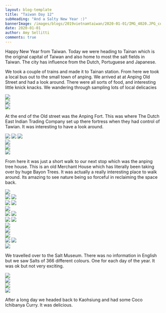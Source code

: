 ```yaml
---
layout: blog-template
title: "Taiwan Day 12"
subHeading: "And a Salty New Year :)"
bannerImage: /images/blogs/2019vietnamtaiwan/2020-01-01/IMG_4020.JPG_compressed.JPEG
date: 2020-01-01
author: Amy Sellitti
comments: true
---
```


Happy New Year from Taiwan. Today we were heading to Tainan which is the original capital of Taiwan and also home to most the salt fields in Taiwan. The city has influence from the Dutch, Portuguese and Japanese.

We took a couple of trains and made it to Tainan station. From here we took a local bus out to the small town of anping. We arrived at at Anping Old Street and had a look around. There were all sorts of food, and interesting little knick knacks. We wandering through sampling lots of local delicacies

<div class="center-image"><img src="/images/blogs/2019vietnamtaiwan/2020-01-01/IMG_20200101_142556.jpg_compressed.JPEG" /></div>
<div class="center-image"><img src="/images/blogs/2019vietnamtaiwan/2020-01-01/20200101162556_IMG_3903.jpg_compressed.JPEG" /></div>
<div class="center-image"><img src="/images/blogs/2019vietnamtaiwan/2020-01-01/20200101163224_IMG_3905.jpg_compressed.JPEG" /></div>

At the end of the Old street was the Anping Fort. This was where The Dutch East Indian Trading Company set up there fortress when they had control of Tawian. It was interesting to have a look around.

<div class="grid-1l-2w">
  <img src="/images/blogs/2019vietnamtaiwan/2020-01-01/20200101170010_IMG_3911.jpg_compressed.JPEG"/>
  <img src="/images/blogs/2019vietnamtaiwan/2020-01-01/IMG_3909.JPG_compressed.JPEG"/>
  <img src="/images/blogs/2019vietnamtaiwan/2020-01-01/IMG_3912.JPG_compressed.JPEG"/>
</div>
<div class="center-image"><img src="/images/blogs/2019vietnamtaiwan/2020-01-01/20200101170540_IMG_3922.jpg_compressed.JPEG" /></div>
<div class="center-image"><img src="/images/blogs/2019vietnamtaiwan/2020-01-01/IMG_3918.JPG_compressed.JPEG" /></div>
<div class="center-image"><img src="/images/blogs/2019vietnamtaiwan/2020-01-01/IMG_3915.JPG_compressed.JPEG" /></div>

From here it was just a short walk to our next stop which was the anping tree house. This is an old Merchant House which has literally been taking over by huge Bayon Trees. It was actually a really interesting place to walk around. Its amazing to see nature being so forceful in reclaiming the space back.

<div class="center-image"><img src="/images/blogs/2019vietnamtaiwan/2020-01-01/20200101173902_IMG_3937.jpg_compressed.JPEG" /></div>
<div class="grid-2c">
  <img src="/images/blogs/2019vietnamtaiwan/2020-01-01/IMG_3948.JPG_compressed.JPEG"/>
  <img src="/images/blogs/2019vietnamtaiwan/2020-01-01/IMG_3955.JPG_compressed.JPEG"/>
</div>
<div class="grid-2c">
  <img src="/images/blogs/2019vietnamtaiwan/2020-01-01/IMG_3944.JPG_compressed.JPEG"/>
  <img src="/images/blogs/2019vietnamtaiwan/2020-01-01/IMG_3960.JPG_compressed.JPEG"/>
</div>
<div class="center-image"><img src="/images/blogs/2019vietnamtaiwan/2020-01-01/IMG_3965.JPG_compressed.JPEG" /></div>
<div class="grid-2c">
  <img src="/images/blogs/2019vietnamtaiwan/2020-01-01/IMG_3971.JPG_compressed.JPEG"/>
  <img src="/images/blogs/2019vietnamtaiwan/2020-01-01/IMG_3978.JPG_compressed.JPEG"/>
</div>
<div class="grid-2c">
  <img src="/images/blogs/2019vietnamtaiwan/2020-01-01/IMG_3982.JPG_compressed.JPEG"/>
  <img src="/images/blogs/2019vietnamtaiwan/2020-01-01/20200101180330_IMG_3975.jpg_compressed.JPEG"/>
</div>
<div class="center-image"><img src="/images/blogs/2019vietnamtaiwan/2020-01-01/IMG_3990.JPG_compressed.JPEG" /></div>
<div class="center-image"><img src="/images/blogs/2019vietnamtaiwan/2020-01-01/IMG_3994.JPG_compressed.JPEG" /></div>
<div class="center-image"><img src="/images/blogs/2019vietnamtaiwan/2020-01-01/20200101181226_IMG_4008.jpg_compressed.JPEG" /></div>
<div class="grid-2c">
  <img src="/images/blogs/2019vietnamtaiwan/2020-01-01/20200101181443_IMG_4011.jpg_compressed.JPEG"/>
  <img src="/images/blogs/2019vietnamtaiwan/2020-01-01/IMG_4020.JPG_compressed.JPEG"/>
</div>
<div class="center-image"><img src="/images/blogs/2019vietnamtaiwan/2020-01-01/20200101182003_IMG_4021.jpg_compressed.JPEG" /></div>

We travelled over to the Salt Museum. There was no information in English but we saw Salts of 366 different colours. One for each day of the year. It was ok but not very exciting.  
<div class="center-image"><img src="/images/blogs/2019vietnamtaiwan/2020-01-01/20200101182246_IMG_4024.jpg_compressed.JPEG" /></div>
<div class="center-image"><img src="/images/blogs/2019vietnamtaiwan/2020-01-01/20200101182327_IMG_4032.jpg_compressed.JPEG" /></div>
<div class="center-image"><img src="/images/blogs/2019vietnamtaiwan/2020-01-01/20200101184005_IMG_4033.jpg_compressed.JPEG" /></div>
<div class="center-image"><img src="/images/blogs/2019vietnamtaiwan/2020-01-01/20200101184010_IMG_4034.jpg_compressed.JPEG" /></div>

After a long day we headed back to Kaohsiung and had some Coco Ichibanya Curry. It was delicious. 
